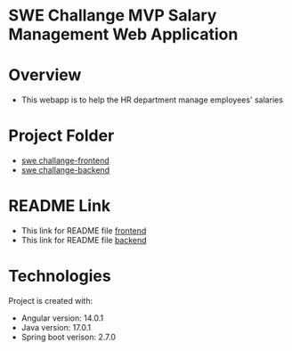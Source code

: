 # **SWE Challange MVP Salary Management Web Application**
  
# Overview
- This webapp is to help the HR department manage employees' salaries 

# Project Folder 
- [swe challange-frontend](https://github.com/mahadhir96/SalaryManagement/tree/main/swe-challenge-frontend)
- [swe challange-backend](https://github.com/mahadhir96/SalaryManagement/tree/main/swe-challenge-backend)

# README Link
- This link for README file [frontend](https://github.com/mahadhir96/SalaryManagement/blob/main/swe-challenge-frontend/README.md)
- This link for README file [backend](https://github.com/mahadhir96/SalaryManagement/blob/main/swe-challenge-backend/README.md)

# Technologies 
Project is created with: 
- Angular version: 14.0.1
- Java version: 17.0.1
- Spring boot verison: 2.7.0
